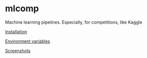 # mlcomp
Machine learning pipelines. Especially, for competitions, like Kaggle


[Installation](/docs/installation.md)

[Environment variables](/docs/env_variables.md)

[Screenshots](/docs/screenshots.md)